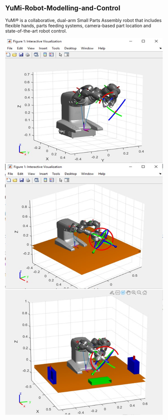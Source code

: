 ## YuMi-Robot-Modelling-and-Control

YuMi® is a collaborative, dual-arm Small Parts Assembly robot that 
includes flexible hands, parts feeding systems, camera-based part location and state-of-the-art robot control.

<img src="https://github.com/souvik0306/YuMi-Robot-Modelling-and-Control/blob/master/YuMi_Robot_First_Look.jpg" width="600" height="400">

<img src="https://github.com/souvik0306/YuMi-Robot-Modelling-and-Control/blob/master/YuMi_Robot_with_Obstruction.jpg" width="600" height="400">

<img src="https://github.com/souvik0306/YuMi-Robot-Modelling-and-Control/blob/master/YuMi_Robot_with_Obstruction_complete.jpg" width="600" height="400">

